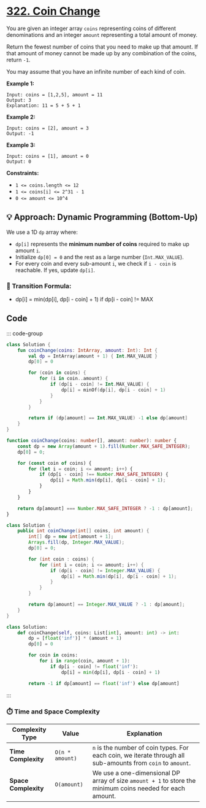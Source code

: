 # [322. Coin Change](https://leetcode.com/problems/coin-change/description/?envType=study-plan-v2&envId=top-interview-150)

You are given an integer array <code>coins</code> representing coins of different denominations and an integer <code>amount</code> representing a total amount of money.

Return the fewest number of coins that you need to make up that amount. If that amount of money cannot be made up by any combination of the coins, return <code>-1</code>.

You may assume that you have an infinite number of each kind of coin.

**Example 1:** 

```
Input: coins = [1,2,5], amount = 11
Output: 3
Explanation: 11 = 5 + 5 + 1
```

**Example 2:** 

```
Input: coins = [2], amount = 3
Output: -1
```

**Example 3:** 

```
Input: coins = [1], amount = 0
Output: 0
```

**Constraints:** 

- <code>1 <= coins.length <= 12</code>
- <code>1 <= coins[i] <= 2^31 - 1</code>
- <code>0 <= amount <= 10^4</code>

## 💡 Approach: Dynamic Programming (Bottom-Up)

We use a 1D `dp` array where:

- `dp[i]` represents the **minimum number of coins** required to make up amount `i`.
- Initialize `dp[0] = 0` and the rest as a large number (`Int.MAX_VALUE`).
- For every coin and every sub-amount `i`, we check if `i - coin` is reachable. If yes, update `dp[i]`.

### 🧠 Transition Formula:

- dp[i] = min(dp[i], dp[i - coin] + 1) if dp[i - coin] != MAX

## Code

::: code-group

```kotlin [Kotlin]
class Solution {
    fun coinChange(coins: IntArray, amount: Int): Int {
        val dp = IntArray(amount + 1) { Int.MAX_VALUE }
        dp[0] = 0

        for (coin in coins) {
            for (i in coin..amount) {
                if (dp[i - coin] != Int.MAX_VALUE) {
                    dp[i] = minOf(dp[i], dp[i - coin] + 1)
                }
            }
        }

        return if (dp[amount] == Int.MAX_VALUE) -1 else dp[amount]
    }
}
```

```typescript [TypeScript]
function coinChange(coins: number[], amount: number): number {
    const dp = new Array(amount + 1).fill(Number.MAX_SAFE_INTEGER);
    dp[0] = 0;

    for (const coin of coins) {
        for (let i = coin; i <= amount; i++) {
            if (dp[i - coin] !== Number.MAX_SAFE_INTEGER) {
                dp[i] = Math.min(dp[i], dp[i - coin] + 1);
            }
        }
    }

    return dp[amount] === Number.MAX_SAFE_INTEGER ? -1 : dp[amount];
}
```

```java [Java]
class Solution {
    public int coinChange(int[] coins, int amount) {
        int[] dp = new int[amount + 1];
        Arrays.fill(dp, Integer.MAX_VALUE);
        dp[0] = 0;

        for (int coin : coins) {
            for (int i = coin; i <= amount; i++) {
                if (dp[i - coin] != Integer.MAX_VALUE) {
                    dp[i] = Math.min(dp[i], dp[i - coin] + 1);
                }
            }
        }

        return dp[amount] == Integer.MAX_VALUE ? -1 : dp[amount];
    }
}
```

```python [Python]
class Solution:
    def coinChange(self, coins: List[int], amount: int) -> int:
        dp = [float('inf')] * (amount + 1)
        dp[0] = 0

        for coin in coins:
            for i in range(coin, amount + 1):
                if dp[i - coin] != float('inf'):
                    dp[i] = min(dp[i], dp[i - coin] + 1)

        return -1 if dp[amount] == float('inf') else dp[amount]
```

:::

### ⏱️ Time and Space Complexity

| Complexity Type     | Value             | Explanation |
|---------------------|-------------------|-------------|
| **Time Complexity** | `O(n * amount)`   | `n` is the number of coin types. For each coin, we iterate through all sub-amounts from `coin` to `amount`. |
| **Space Complexity**| `O(amount)`       | We use a one-dimensional DP array of size `amount + 1` to store the minimum coins needed for each amount. |